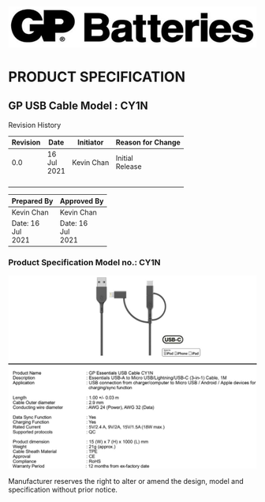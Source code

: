 ![](_page_0_Picture_0.jpeg)

# **PRODUCT SPECIFICATION**

## **GP USB Cable Model : CY1N**

Revision History

| Revision | Date              | Initiator  | Reason for Change  |
|----------|-------------------|------------|--------------------|
| 0.0      | 16<br>Jul<br>2021 | Kevin Chan | Initial<br>Release |
|          |                   |            |                    |
|          |                   |            |                    |
|          |                   |            |                    |
|          |                   |            |                    |

| Prepared By             | Approved By             |
|-------------------------|-------------------------|
| Kevin Chan              | Kevin Chan              |
| Date: 16<br>Jul<br>2021 | Date: 16<br>Jul<br>2021 |

### **Product Specification Model no.: CY1N**

![](_page_1_Picture_3.jpeg)

Manufacturer reserves the right to alter or amend the design, model and specification without prior notice.